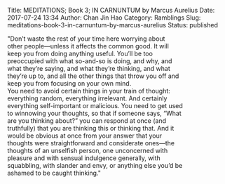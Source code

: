 Title: MEDITATIONS; Book 3; IN CARNUNTUM by Marcus Aurelius
Date: 2017-07-24 13:34
Author: Chan Jin Hao
Category: Ramblings
Slug: meditations-book-3-in-carnuntum-by-marcus-aurelius
Status: published

"Don’t waste the rest of your time here worrying about  
other people—unless it affects the common good. It will  
keep you from doing anything useful. You’ll be too  
preoccupied with what so-and-so is doing, and why, and  
what they’re saying, and what they’re thinking, and what  
they’re up to, and all the other things that throw you off and  
keep you from focusing on your own mind.  
You need to avoid certain things in your train of thought:  
everything random, everything irrelevant. And certainly  
everything self-important or malicious. You need to get used  
to winnowing your thoughts, so that if someone says, “What  
are you thinking about?” you can respond at once (and  
truthfully) that you are thinking this or thinking that. And it  
would be obvious at once from your answer that your  
thoughts were straightforward and considerate ones—the  
thoughts of an unselfish person, one unconcerned with  
pleasure and with sensual indulgence generally, with  
squabbling, with slander and envy, or anything else you’d be  
ashamed to be caught thinking."
